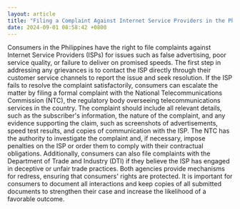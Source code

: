 ```yaml
---
layout: article
title: "Filing a Complaint Against Internet Service Providers in the Philippines"
date: 2024-09-01 08:58:42 +0800
---
```


<p>Consumers in the Philippines have the right to file complaints against Internet Service Providers (ISPs) for issues such as false advertising, poor service quality, or failure to deliver on promised speeds. The first step in addressing any grievances is to contact the ISP directly through their customer service channels to report the issue and seek resolution. If the ISP fails to resolve the complaint satisfactorily, consumers can escalate the matter by filing a formal complaint with the National Telecommunications Commission (NTC), the regulatory body overseeing telecommunications services in the country. The complaint should include all relevant details, such as the subscriber&#39;s information, the nature of the complaint, and any evidence supporting the claim, such as screenshots of advertisements, speed test results, and copies of communication with the ISP. The NTC has the authority to investigate the complaint and, if necessary, impose penalties on the ISP or order them to comply with their contractual obligations. Additionally, consumers can also file complaints with the Department of Trade and Industry (DTI) if they believe the ISP has engaged in deceptive or unfair trade practices. Both agencies provide mechanisms for redress, ensuring that consumers&#39; rights are protected. It is important for consumers to document all interactions and keep copies of all submitted documents to strengthen their case and increase the likelihood of a favorable outcome.</p>